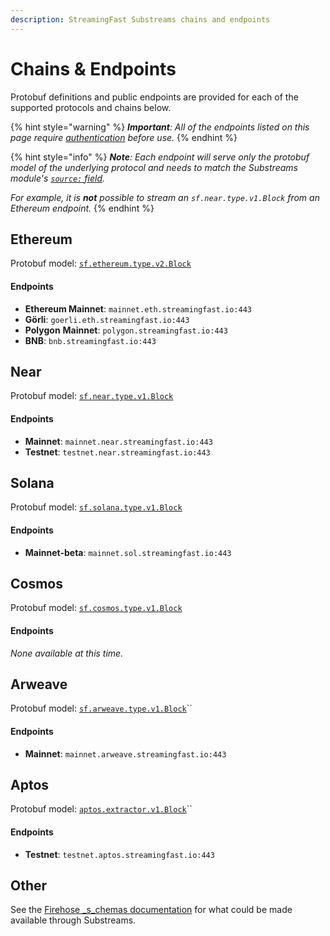 ```yaml
---
description: StreamingFast Substreams chains and endpoints
---
```


# Chains & Endpoints

Protobuf definitions and public endpoints are provided for each of the supported protocols and chains below.&#x20;

{% hint style="warning" %}
_**Important**: All of the endpoints listed on this page require_ [_authentication_](authentication.md) _before use._
{% endhint %}

{% hint style="info" %}
_**Note**: Each endpoint will serve only the protobuf model of the underlying protocol and needs to match the Substreams module's_ [_`source:` field_](manifests.md#modules-.inputs)_._

_For example, it is **not** possible to stream an `sf.near.type.v1.Block` from an Ethereum endpoint._
{% endhint %}

## Ethereum

Protobuf model: [`sf.ethereum.type.v2.Block`](https://github.com/streamingfast/firehose-ethereum/blob/develop/proto/sf/ethereum/type/v2/type.proto)

#### Endpoints

* **Ethereum Mainnet**: `mainnet.eth.streamingfast.io:443`
* **Görli**: `goerli.eth.streamingfast.io:443`
* **Polygon** **Mainnet**: `polygon.streamingfast.io:443`
* **BNB**: `bnb.streamingfast.io:443`

## Near

Protobuf model: [`sf.near.type.v1.Block`](https://github.com/streamingfast/firehose-near/blob/develop/proto/sf/near/type/v1/type.proto)

#### Endpoints

* **Mainnet**: `mainnet.near.streamingfast.io:443`
* **Testnet**: `testnet.near.streamingfast.io:443`

## Solana

Protobuf model: [`sf.solana.type.v1.Block`](https://github.com/streamingfast/firehose-solana/blob/develop/proto/sf/solana/type/v1/type.proto)

#### Endpoints

* **Mainnet-beta**: `mainnet.sol.streamingfast.io:443`

## Cosmos

Protobuf model: [`sf.cosmos.type.v1.Block`](https://github.com/figment-networks/proto-cosmos/blob/main/sf/cosmos/type/v1/type.proto)

#### Endpoints

_None available at this time._

## Arweave

Protobuf model: [`sf.arweave.type.v1.Block`](https://github.com/streamingfast/firehose-arweave/blob/develop/proto/sf/arweave/type/v1/type.proto)``

#### Endpoints

* **Mainnet**: `mainnet.arweave.streamingfast.io:443`

## Aptos

Protobuf model: [`aptos.extractor.v1.Block`](https://github.com/aptos-labs/aptos-core/blob/main/crates/aptos-protos/proto/aptos/extractor/v1/extractor.proto)``

#### Endpoints

* **Testnet**: `testnet.aptos.streamingfast.io:443`

## Other

See the [Firehose _s_chemas documentation](https://firehose.streamingfast.io/references/protobuf-schemas) for what could be made available through Substreams.

